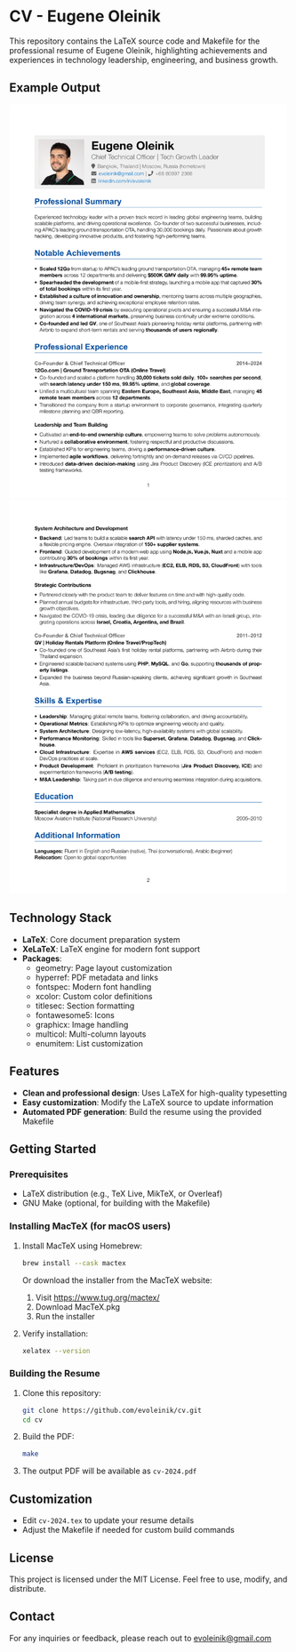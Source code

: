 # CV - Eugene Oleinik

This repository contains the LaTeX source code and Makefile for the professional resume of Eugene Oleinik, highlighting achievements and experiences in technology leadership, engineering, and business growth.

## Example Output

<img src="cv-2024-1.png" width="500"/>
<img src="cv-2024-2.png" width="500"/>

## Technology Stack

- **LaTeX**: Core document preparation system
- **XeLaTeX**: LaTeX engine for modern font support
- **Packages**:
  - geometry: Page layout customization
  - hyperref: PDF metadata and links
  - fontspec: Modern font handling
  - xcolor: Custom color definitions
  - titlesec: Section formatting
  - fontawesome5: Icons
  - graphicx: Image handling
  - multicol: Multi-column layouts
  - enumitem: List customization

## Features

- **Clean and professional design**: Uses LaTeX for high-quality typesetting
- **Easy customization**: Modify the LaTeX source to update information
- **Automated PDF generation**: Build the resume using the provided Makefile

## Getting Started

### Prerequisites

- LaTeX distribution (e.g., TeX Live, MikTeX, or Overleaf)
- GNU Make (optional, for building with the Makefile)

### Installing MacTeX (for macOS users)

1. Install MacTeX using Homebrew:
   ```bash
   brew install --cask mactex
   ```
   
   Or download the installer from the MacTeX website:
   1. Visit https://www.tug.org/mactex/
   2. Download MacTeX.pkg
   3. Run the installer
   
2. Verify installation:
   ```bash
   xelatex --version
   ```

### Building the Resume

1. Clone this repository:
   ```bash
   git clone https://github.com/evoleinik/cv.git
   cd cv
   ```

2. Build the PDF:
   ```bash
   make
   ```

3. The output PDF will be available as `cv-2024.pdf`

## Customization

- Edit `cv-2024.tex` to update your resume details
- Adjust the Makefile if needed for custom build commands

## License

This project is licensed under the MIT License. Feel free to use, modify, and distribute.

## Contact

For any inquiries or feedback, please reach out to evoleinik@gmail.com